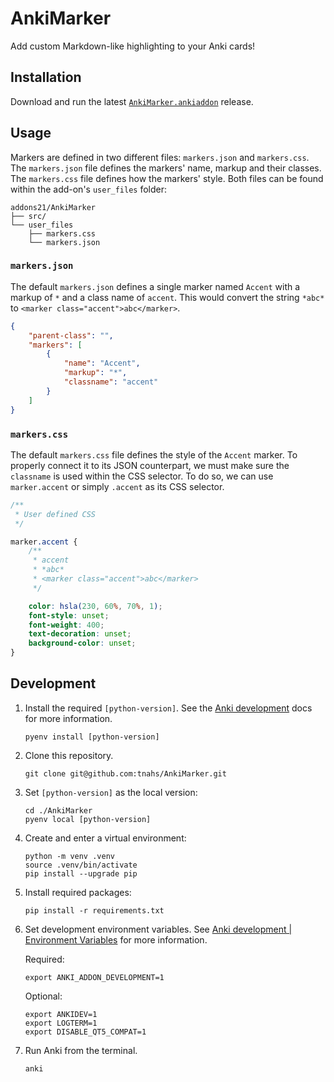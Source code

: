 # AnkiMarker

Add custom Markdown-like highlighting to your Anki cards!

<!-- TODO: Add example images. -->

## Installation

Download and run the latest [`AnkiMarker.ankiaddon`][releases] release.

## Usage

Markers are defined in two different files: `markers.json` and `markers.css`.
The `markers.json` file defines the markers' name, markup and their classes.
The `markers.css` file defines how the markers' style. Both files can be
found within the add-on's `user_files` folder:

```plaintext
addons21/AnkiMarker
├── src/
└── user_files
    ├── markers.css
    └── markers.json
```

### `markers.json`

The default `markers.json` defines a single marker named `Accent` with a markup
of `*` and a class name of `accent`. This would convert the string `*abc*` to
`<marker class="accent">abc</marker>`.

```json
{
    "parent-class": "",
    "markers": [
        {
            "name": "Accent",
            "markup": "*",
            "classname": "accent"
        }
    ]
}
```

### `markers.css`

The default `markers.css` file defines the style of the `Accent` marker. To
properly connect it to its JSON counterpart, we must make sure the `classname`
is used within the CSS selector. To do so, we can use `marker.accent` or simply
`.accent` as its CSS selector.

```css
/**
 * User defined CSS
 */

marker.accent {
    /**
     * accent
     * *abc*
     * <marker class="accent">abc</marker>
     */

    color: hsla(230, 60%, 70%, 1);
    font-style: unset;
    font-weight: 400;
    text-decoration: unset;
    background-color: unset;
}
```

## Development

1. Install the required `[python-version]`. See the [Anki development][anki-dev]
   docs for more information.

    ```shell
    pyenv install [python-version]
    ```

2. Clone this repository.

    ```shell
    git clone git@github.com:tnahs/AnkiMarker.git
    ```

3. Set `[python-version]` as the local version:

    ```shell
    cd ./AnkiMarker
    pyenv local [python-version]
    ```

4. Create and enter a virtual environment:

    ```shell
    python -m venv .venv
    source .venv/bin/activate
    pip install --upgrade pip
    ```

5. Install required packages:

    ```shell
    pip install -r requirements.txt
    ```

6. Set development environment variables. See
   [Anki development | Environment Variables][env-var] for more information.

    Required:

    ```shell
    export ANKI_ADDON_DEVELOPMENT=1
    ```

    Optional:

    ```shell
    export ANKIDEV=1
    export LOGTERM=1
    export DISABLE_QT5_COMPAT=1
    ```

7. Run Anki from the terminal.

    ```shell
    anki
    ```

[anki-dev]: https://github.com/ankitects/anki/blob/main/docs/development.md
[env-var]: https://github.com/ankitects/anki/blob/main/docs/development.md#environmental-variables
[releases]: https://github.com/tnahs/AnkiMarker/releases
